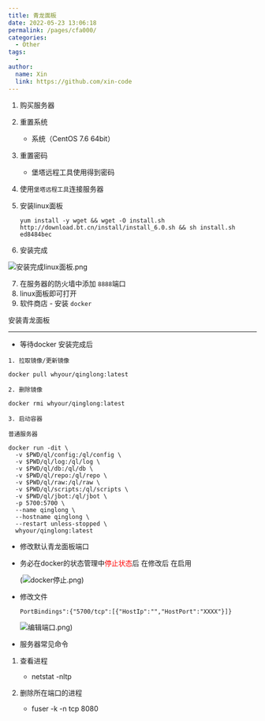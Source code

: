 ```yaml
---
title: 青龙面板
date: 2022-05-23 13:06:18
permalink: /pages/cfa000/
categories: 
  - Other
tags: 
  - 
author: 
  name: Xin
  link: https://github.com/xin-code
---
```


1. 购买服务器

2. 重置系统

   - 系统（CentOS 7.6 64bit）

3. 重置密码

   - 堡塔远程工具使用得到密码

4. 使用`堡塔远程工具`连接服务器

5. 安装linux面板

   ```
   yum install -y wget && wget -O install.sh http://download.bt.cn/install/install_6.0.sh && sh install.sh ed8484bec
   ```

6. 安装完成

![安装完成linux面板.png](https://s2.loli.net/2022/05/23/7XGvqc5STz3OewI.png)

7. 在服务器的防火墙中添加 `8888`端口
8. linux面板即可打开
9. 软件商店 - 安装 `docker`



安装青龙面板

<hr />

- 等待docker 安装完成后

```
1. 拉取镜像/更新镜像

docker pull whyour/qinglong:latest

2. 删除镜像

docker rmi whyour/qinglong:latest

3. 启动容器 

普通服务器

docker run -dit \
  -v $PWD/ql/config:/ql/config \
  -v $PWD/ql/log:/ql/log \
  -v $PWD/ql/db:/ql/db \
  -v $PWD/ql/repo:/ql/repo \
  -v $PWD/ql/raw:/ql/raw \
  -v $PWD/ql/scripts:/ql/scripts \
  -v $PWD/ql/jbot:/ql/jbot \
  -p 5700:5700 \
  --name qinglong \
  --hostname qinglong \
  --restart unless-stopped \
  whyour/qinglong:latest
```



- 修改默认青龙面板端口

- 务必在docker的状态管理中<span style="color:red">停止状态</span>后 在修改后 在启用

  (![docker停止.png](https://s2.loli.net/2022/05/23/42vuOsMaVPSFDZ9.png))
  
- 修改文件

  ```
  PortBindings":{"5700/tcp":[{"HostIp":"","HostPort":"XXXX"}]}
  ```
  
  
  
  ![编辑端口.png](https://s2.loli.net/2022/05/23/nYGzhFQuoJmO1Z9.png))



- 服务器常见命令

1. 查看进程

   - netstat -nltp
2. 删除所在端口的进程

   - fuser -k -n tcp 8080


